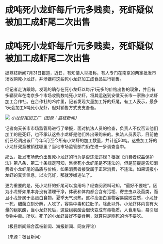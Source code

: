 # 成吨死小龙虾每斤1元多贱卖，死虾疑似被加工成虾尾二次出售

# 成吨死小龙虾每斤1元多贱卖，死虾疑似被加工成虾尾二次出售

据荔枝新闻7月31日报道，近日，有知情人举报称，有人专门在南京的两家批发市场收购死小龙虾，并涉嫌将这些死小龙虾加工成食品进行销售。

经记者走访跟踪，发现的确存在死小龙虾以每斤1元多的价格出售的现象，并且有多辆货车在南京多个市场收购数吨死小龙虾，将其运送到安徽天长市一家熟小龙虾加工合作社。在合作社的冷库里，记者发现大量加工好的虾尾，有工人表示，最多1天会加工5吨死小龙虾，但对销售方式支支吾吾。

![](https://inews.gtimg.com/om_bt/OXWSp5fOS2LpXLenYQ6tJPEHNOfzP0GNuFRN_xz1Q4_P0AA/1000)
_小龙虾尾加工厂（图源：荔枝新闻）_

记者向天长市市场监管局进行了举报，面对执法人员的检查，负责人不仅否认他们加工的是死虾，也不承认这些小龙虾是他们外出采购来的。执法人员表示，目前他们已经调出该厂今年5月至今所有小龙虾的加工数量，共计近50吨。这些加工好的小龙虾究竟被销往哪里？当地市场监管部门仍在进一步调查当中。

那么，批发市场低价出售死小龙虾的行为是否违法违规？根据《消费者权益保护法》第八条、第二十条规定可知，售卖死小龙虾尾是不违法的，但是前提是告知消费者小龙虾尾的品质与价格，如果消费者接受属于正常消费，不违法。如果谎报小龙虾的真实信息，以次充好，那就涉嫌违法了。

更为重要的是，死小龙虾的虾尾可以食用吗？经查阅资料可知，“最好不要吃”。因为小龙虾如果本身没有清理干净，体表和体内都会含有污垢、寄生虫以及菌类，而且小龙虾属于高蛋白食物，夏季天气炎热，这种高蛋白食物容易腐败变质，小龙虾一死，细菌立刻分解，人吃了，容易中毒和拉肚子。除此以外，小龙虾体内含有大量的组氨酸，当小龙虾死后，这些组氨酸会很快变成有毒物质，人食用后，易引起食物中毒。所以，死了的小龙虾最好不要食用，就算只是刚死的也不要吃。

（极目新闻综合荔枝新闻、海报新闻、网友评论）

（来源：极目新闻）

